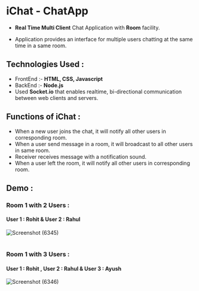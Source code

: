 # iChat - ChatApp 
- **Real Time Multi Client** Chat Application with **Room** facility.

- Application provides an interface for multiple users chatting at the same time in a same room.


## Technologies Used : 
- FrontEnd :- **HTML, CSS, Javascript**
- BackEnd :- **Node.js**
- Used **Socket.io** that enables realtime, bi-directional communication between web clients and servers.


## Functions of iChat :
- When a new user joins the chat, it will notify all other users in corresponding room.
- When a user send message in a room, it will broadcast to all other users in same room.
- Receiver receives message with a notification sound.
- When a user left the room, it will notify all other users in corresponding room.

## Demo :
### Room 1 with 2 Users :
#### User 1 : Rohit & User 2 : Rahul
![Screenshot (6345)](https://user-images.githubusercontent.com/80086654/152690449-641e8588-652e-4ceb-b6e0-5045e2567e89.png)
#
### Room 1 with 3 Users :
#### User 1 : Rohit , User 2 : Rahul & User 3 : Ayush
![Screenshot (6346)](https://user-images.githubusercontent.com/80086654/152690480-c92f38ca-e419-4d5d-9462-d5af79c8200d.png)

